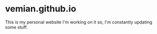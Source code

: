 # vemian.github.io
This is my personal website I'm working on it so, I'm constantly updating some stuff.
